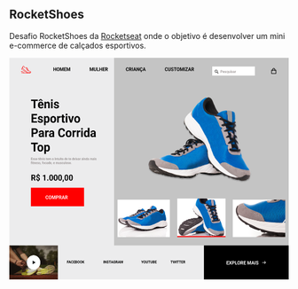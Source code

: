 ## RocketShoes

Desafio RocketShoes da  <a href="https://www.rocketseat.com.br/">Rocketseat</a> onde o objetivo é desenvolver um mini e-commerce de calçados esportivos.

<img widht="600" height="400" src="img/RocketShoes.png">
     
